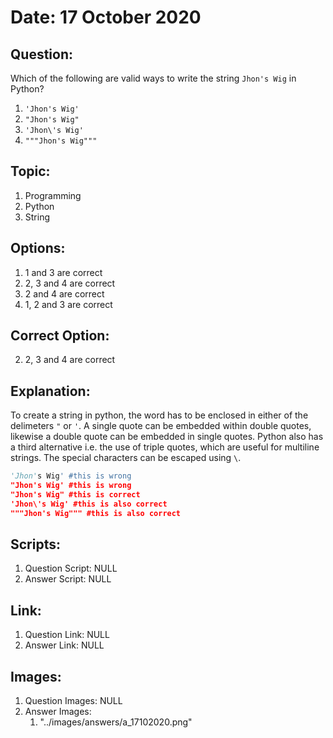 # Date: 17 October 2020

## Question:
Which of the following are valid ways to write the string `Jhon's Wig` in Python?

1. `'Jhon's Wig'`
2. `"Jhon's Wig"`
3. `'Jhon\'s Wig'`
4. `"""Jhon's Wig"""`

## Topic:
1. Programming
2. Python
3. String

## Options:
1. 1 and 3 are correct
2. 2, 3 and 4 are correct
3. 2 and 4 are correct
4. 1, 2 and 3 are correct

## Correct Option:
2. 2, 3 and 4 are correct

## Explanation:
To create a string in python, the word has to be enclosed in either of the delimeters `"` or `'`. A single quote can be embedded within double quotes, likewise a double quote can be embedded in single quotes. Python also has a third alternative i.e. the use of triple quotes, which are useful for multiline strings. The special characters can be escaped using `\`.
```python
'Jhon's Wig' #this is wrong
"Jhon's Wig' #this is wrong
"Jhon's Wig" #this is correct
'Jhon\'s Wig' #this is also correct
"""Jhon's Wig""" #this is also correct
```

## Scripts:
1. Question Script: NULL
2. Answer Script: NULL

## Link:
1. Question Link: NULL
2. Answer Link: NULL

## Images:
1. Question Images: NULL
2. Answer Images:
   1. "../images/answers/a_17102020.png"

